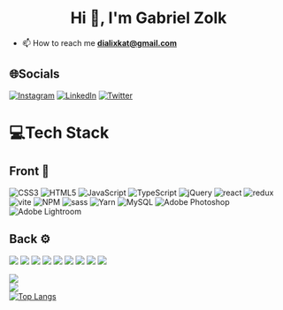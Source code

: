 <h1 align="center">Hi 🤟, I'm Gabriel Zolk</h1>

- 📫 How to reach me **dialixkat@gmail.com**

<div align="left">

## 🌐Socials

[![Instagram](https://img.shields.io/badge/Instagram-%23E4405F.svg?logo=Instagram&logoColor=white)](https://www.instagram.com/gabriel_zolk) [![LinkedIn](https://img.shields.io/badge/LinkedIn-%230077B5.svg?logo=linkedin&logoColor=white)](https://www.linkedin.com/in/gabriel-zolk-4063b3241/) [![Twitter](https://img.shields.io/badge/Twitter-%231DA1F2.svg?logo=Twitter&logoColor=white)](https://twitter.com/Gabriel_Zolk) 


# 💻Tech Stack

## Front 📱
![CSS3](https://img.shields.io/badge/css3-%231572B6.svg?style=for-the-badge&logo=css3&logoColor=white) ![HTML5](https://img.shields.io/badge/html5-%23E34F26.svg?style=for-the-badge&logo=html5&logoColor=white) ![JavaScript](https://img.shields.io/badge/javascript-%23323330.svg?style=for-the-badge&logo=javascript&logoColor=%23F7DF1E) ![TypeScript](https://img.shields.io/badge/typescript-%23007ACC.svg?style=for-the-badge&logo=typescript&logoColor=white) ![jQuery](https://img.shields.io/badge/jquery-%230769AD.svg?style=for-the-badge&logo=jquery&logoColor=white) ![react](https://img.shields.io/badge/React-20232A?style=for-the-badge&logo=react&logoColor=61DAFB) ![redux](https://img.shields.io/badge/Redux-593D88?style=for-the-badge&logo=redux&logoColor=white) ![vite](https://img.shields.io/badge/Vite-B73BFE?style=for-the-badge&logo=vite&logoColor=FFD62E) ![NPM](https://img.shields.io/badge/npm-CB3837?style=for-the-badge&logo=npm&logoColor=white) ![sass](https://img.shields.io/badge/Sass-CC6699?style=for-the-badge&logo=sass&logoColor=white) ![Yarn](https://img.shields.io/badge/yarn-%232C8EBB.svg?style=for-the-badge&logo=yarn&logoColor=white) ![MySQL](https://img.shields.io/badge/mysql-%2300f.svg?style=for-the-badge&logo=mysql&logoColor=white) ![Adobe Photoshop](https://img.shields.io/badge/adobephotoshop-%2331A8FF.svg?style=for-the-badge&logo=adobephotoshop&logoColor=white) ![Adobe Lightroom](https://img.shields.io/badge/Adobe%20Lightroom-31A8FF.svg?style=for-the-badge&logo=Adobe%20Lightroom&logoColor=white)

## Back ⚙

<div>
<img src="https://img.shields.io/badge/Node.js-339933?style=for-the-badge&logo=nodedotjs&logoColor=white">
<img src="https://img.shields.io/badge/typescript-%23007ACC.svg?style=for-the-badge&logo=typescript&logoColor=white">
<img src="https://img.shields.io/badge/JavaScript-323330?style=for-the-badge&logo=javascript&logoColor=F7DF1E">
<img src="https://img.shields.io/badge/Node.js-339933?style=for-the-badge&logo=nodedotjs&logoColor=white">
<img src="https://img.shields.io/badge/Express.js-000000?style=for-the-badge&logo=express&logoColor=white">
<img src="https://img.shields.io/badge/Sequelize-52B0E7?style=for-the-badge&logo=Sequelize&logoColor=white">
<img src="https://img.shields.io/badge/MySQL-005C84?style=for-the-badge&logo=mysql&logoColor=white">
<img src="https://img.shields.io/badge/Yarn-2C8EBB?style=for-the-badge&logo=yarn&logoColor=white">
<img src="https://img.shields.io/badge/npm-CB3837?style=for-the-badge&logo=npm&logoColor=white">
</div
# 📊GitHub Stats :
 
<div align="center">

![](https://github-readme-stats.vercel.app/api?username=gabrielzolk&theme=synthwave&hide_border=false&include_all_commits=false&count_private=false)<br/>
![](https://github-readme-streak-stats.herokuapp.com/?user=gabrielzolk&theme=synthwave&hide_border=false)<br/>
 [![Top Langs](https://github-readme-stats.vercel.app/api/top-langs/?username=gabrielzolk&theme=synthwave&hide_border=false&layout=compact&langs_count=10)](https://github.com/anuraghazra/github-readme-stats)
</div>
 
